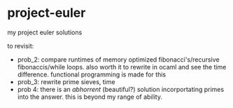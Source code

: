 # project-euler
my project euler solutions 

to revisit: 
- prob_2: compare runtimes of memory optimized fibonacci's/recursive fibonaccis/while loops. also worth it to rewrite in ocaml and see the time difference. functional programming is made for this 
- prob_3: rewrite prime sieves, time 
- prob 4: there is an *abhorrent* (beautiful?) solution incorportating primes into the answer. this is beyond my range of ability.

